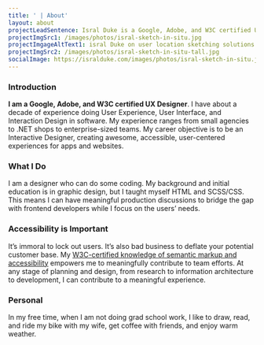 ```yaml
---
title: ' | About'
layout: about
projectLeadSentence: Isral Duke is a Google, Adobe, and W3C certified UX Designer. He has a decade of experience doing User Experience, User Interface, and Interaction Design in software.
projectImgSrc1: /images/photos/isral-sketch-in-situ.jpg
projectImgageAltText1: isral Duke on user location sketching solutions. Several ink pens surround him. He has his sketchbook in his hands and his laptop, open, on his lap.
projectImgSrc2: /images/photos/isral-sketch-in-situ-tall.jpg
socialImage: https://isralduke.com/images/photos/isral-sketch-in-situ.jpg
---
```


### Introduction

**I am a Google, Adobe, and W3C certified UX Designer**. I have about a decade of experience doing User Experience, User Interface, and Interaction Design in software. My experience ranges from small agencies to .NET shops to enterprise-sized teams. My career objective is to be an Interactive Designer, creating awesome, accessible, user-centered experiences for apps and websites.

### What I Do

I am a designer who can do some coding. My background and initial education is in graphic design, but I taught myself HTML and SCSS/CSS. This means I can have meaningful production discussions to bridge the gap with frontend developers while I focus on the users’ needs. <!-- To illustrate, here’s the <a href="https://www.figma.com/community/file/1080971993134221445/Pelican-Mockups-1" target="_blank">Figma Community file</a> and <a href="https://pelican.ots.la.gov/" target="_blank">documentation site</a> for Pelican, a design I am currently building for Louisiana’s state government. -->

### Accessibility is Important

It’s immoral to lock out users. It’s also bad business to deflate your potential customer base. My <a href="https://courses.edx.org/certificates/42dc6997e0c4460f885d0763411dee0c" target="_blank">W3C-certified knowledge of semantic markup and accessibility</a> empowers me to meaningfully contribute to team efforts. At any stage of planning and design, from research to information architecture to development, I can contribute to a meaningful experience. 

### Personal

In my free time, when I am not doing grad school work, I like to draw, read, and ride my bike with my wife, get coffee with friends, and enjoy warm weather.
